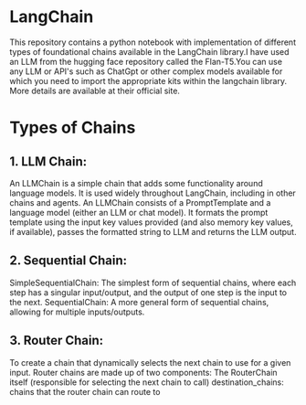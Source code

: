 # LangChain
This repository contains a python notebook with implementation of different types of foundational chains available in the LangChain library.I have used an LLM from the hugging face repository called the Flan-T5.You can use any LLM or API's such as ChatGpt or other complex models available for which you need to import the appropriate kits within the langchain library. More details are available at their official site.
# Types of Chains
## 1. LLM Chain:
An LLMChain is a simple chain that adds some functionality around language models. It is used widely throughout LangChain, including in other chains and agents.
An LLMChain consists of a PromptTemplate and a language model (either an LLM or chat model). It formats the prompt template using the input key values provided (and also memory key values, if available), passes the formatted string to LLM and returns the LLM output.
## 2. Sequential Chain:
SimpleSequentialChain: The simplest form of sequential chains, where each step has a singular input/output, and the output of one step is the input to the next.
SequentialChain: A more general form of sequential chains, allowing for multiple inputs/outputs.
## 3. Router Chain:
To create a chain that dynamically selects the next chain to use for a given input.
Router chains are made up of two components:
The RouterChain itself (responsible for selecting the next chain to call)
destination_chains: chains that the router chain can route to
